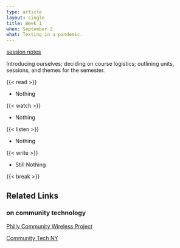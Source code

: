 ```yaml
---
type: article
layout: single
title: Week 1
when: September 2
what: Texting in a pandemic.
---
```


<p class="tc"><a href="https://docs.google.com/document/d/1X7S6PaVwNfhjgzDO56ALH3qGIfkTm0HoY8Rbp-McZCc/edit?usp=sharing">session notes</a></p>

Introducing ourselves; deciding on course logistics; outlining units, sessions, and themes for the semester.

{{< read >}}
- Nothing

{{< watch >}}
- Nothing

{{< listen >}}
- Nothing

{{< write >}}
- Still Nothing

{{< break >}}

## Related Links

### on community technology

[Philly Community Wireless Project](https://phillycommunitywireless.com/)

[Community Tech NY](https://communitytechny.org/)